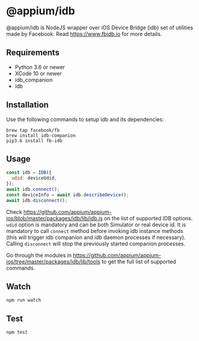 @appium/idb
===================

@appium/idb is NodeJS wrapper over iOS Device Bridge (idb) set of utilities made by Facebook. Read https://www.fbidb.io for more details.


## Requirements

- Python 3.6 or newer
- XCode 10 or newer
- idb_companion
- idb


## Installation

Use the following commands to setup idb and its dependencies:

```
brew tap facebook/fb
brew install idb-companion
pip3.6 install fb-idb
```


## Usage

```js
const idb = IDB({
  udid: deviceUdid,
});
await idb.connect();
const deviceInfo = await idb.describeDevice();
await idb.disconnect();
```

Check https://github.com/appium/appium-ios/blob/master/packages/idb/lib/idb.js on the list of supported IDB options. `udid` option is mandatory and can be both Simulator or real device id. It is mandatory to call `connect` method before invoking idb instance methods (this will trigger idb companion and idb daemon processes if necessary). Calling `disconnect` will stop the previously started companion processes.

Go through the modules in https://github.com/appium/appium-ios/tree/master/packages/idb/lib/tools to get the full list of supported commands.


## Watch

```
npm run watch
```


## Test

```
npm test
```
